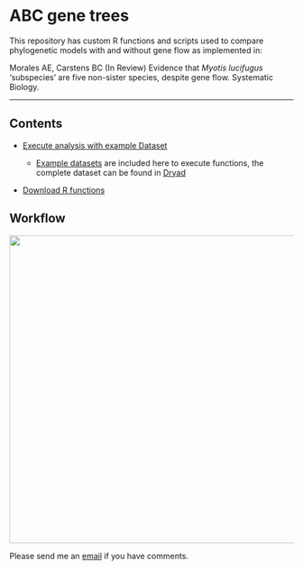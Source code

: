 **ABC gene trees**
=======

This repository has custom R functions and scripts used to compare phylogenetic models with and without gene flow as implemented in: 

Morales AE, Carstens BC (In Review) Evidence that *Myotis lucifugus* ‘subspecies’ are five non-sister species, despite gene flow. Systematic Biology.




________

## Contents

-    [Execute analysis with example Dataset](https://github.com/ariadnamorales/ABC_gene_trees/blob/master/1.ExamplePipeline.v.1.3.Rmd)
      - [Example datasets](https://github.com/ariadnamorales/ABC_gene_trees/tree/master/exampleData) are included here to execute functions, the complete dataset can be found in [Dryad](https://www.google.com/search?q=dryad&rlz=1C5CHFA_enUS717US718&oq=dryad&aqs=chrome.0.69i59j69i60j0j69i60j0l2.1299j0j7&sourceid=chrome&ie=UTF-8)

-    [Download R functions](https://github.com/ariadnamorales/ABC_gene_trees/tree/master/R.functions)


## Workflow 
<img src="https://github.com/ariadnamorales/ABC_gene_trees/blob/master/images/workflow_ABCgeneTrees.png?raw=true" width="898" height="546" />




Please send me an [email](ariadna.biologia@gmail.com) if you have comments.